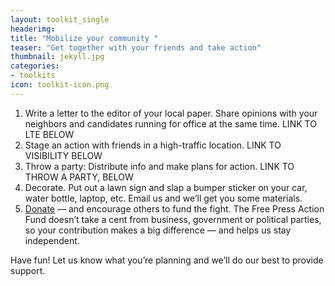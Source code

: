```yaml
---
layout: toolkit_single
headerimg:
title: "Mobilize your community "
teaser: "Get together with your friends and take action"
thumbnail: jekyll.jpg
categories:
- toolkits
icon: toolkit-icon.png
---
```


 1. Write a letter to the editor of your local paper. Share opinions with your neighbors and candidates running for office at the same time. LINK TO LTE BELOW
 1. Stage an action with friends in a high-traffic location. LINK TO VISIBILITY BELOW
 1. Throw a party: Distribute info and make plans for action. LINK TO THROW A PARTY, BELOW
 1. Decorate. Put out a lawn sign and slap a bumper sticker on your car, water bottle, laptop, etc. Email us and we’ll get you some materials.
 1. [Donate](https://act.freepress.net/donate/single/?source=internet2016) — and encourage others to fund the fight. The Free Press Action Fund doesn’t take a cent from business, government or political parties, so your contribution makes a big difference — and helps us stay independent.

Have fun! Let us know what you’re planning and we’ll do our best to provide support.
